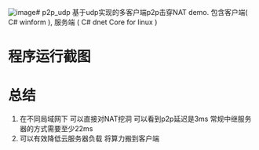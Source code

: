 ![image](https://github.com/badApple001/p2p_udp/assets/58359338/92bf1bbc-9e64-49d0-9ea0-1033ca0be515)# p2p_udp
基于udp实现的多客户端p2p击穿NAT demo.  包含客户端( C# winform ), 服务端 ( C# dnet Core for linux )


# 程序运行截图

# 总结
1. 在不同局域网下 可以直接对NAT挖洞 可以看到p2p延迟是3ms 常规中继服务器的方式需要至少22ms
2. 可以有效降低云服务器负载 将算力搬到客户端

 

